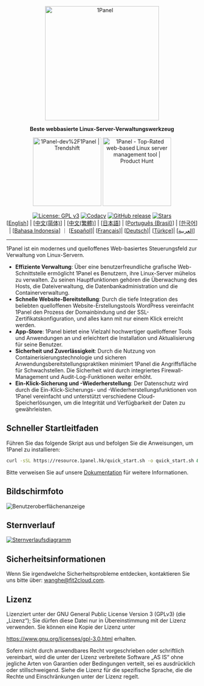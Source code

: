 <p align="center"><a href="https://1panel.hk"><img src="https://resource.1panel.hk/img/1panel-logo.png" alt="1Panel" width="300" /></a></p>
<p align="center"><b>Beste webbasierte Linux-Server-Verwaltungswerkzeug</b></p>
<p align="center">
  <a href="https://trendshift.io/repositories/2462" target="_blank"><img src="https://trendshift.io/api/badge/repositories/2462" alt="1Panel-dev%2F1Panel | Trendshift" style="width: 180px; height: auto;" /></a>
  <a href="https://www.producthunt.com/posts/1panel?embed=true&utm_source=badge-featured&utm_medium=badge&utm_souce=badge-1panel" target="_blank"><img src="https://api.producthunt.com/widgets/embed-image/v1/featured.svg?post_id=639696&theme=light" alt="1Panel - Top&#0045;Rated&#0032;web&#0045;based&#0032;Linux&#0032;server&#0032;management&#0032;tool | Product Hunt" style="width: 180px; height: auto;" /></a>
</p>
<p align="center">
  <a href="https://www.gnu.org/licenses/gpl-3.0.html"><img src="https://shields.io/github/license/1Panel-dev/1Panel?color=%231890FF" alt="License: GPL v3"></a>
  <a href="https://app.codacy.com/gh/1Panel-dev/1Panel?utm_source=github.com&utm_medium=referral&utm_content=1Panel-dev/1Panel&utm_campaign=Badge_Grade_Dashboard"><img src="https://app.codacy.com/project/badge/Grade/da67574fd82b473992781d1386b937ef" alt="Codacy"></a>
  <a href="https://github.com/1Panel-dev/1Panel/releases"><img src="https://img.shields.io/github/v/release/1Panel-dev/1Panel" alt="GitHub release"></a>
  <a href="https://github.com/1Panel-dev/1Panel"><img src="https://img.shields.io/github/stars/1Panel-dev/1Panel?color=%231890FF&style=flat-square" alt="Stars"></a><br>
  [<a href="/README.md">English</a>] | [<a href="/docs/README.zh-Hans.md">中文(简体)</a>] | [<a href="/docs/README.zh-Hant.md">中文(繁體)</a>] | [<a href="/docs/README.ja.md">日本語</a>] | [<a href="/docs/README.pt-br.md">Português (Brasil)</a>] | [<a href="/docs/README.ko.md">한국어</a>] | [<a href="/docs/README.id.md">Bahasa Indonesia</a>] ｜ [<a href=" ">Español</a >]| [<a href="/docs/README.fr.md">Français</a >]| [<a href="/docs/README.de.md">Deutsch</a >]| [<a href="/docs/README.tr.md">Türkçe</a >]| [<a href="/docs/README.ar.md">العربية</a >]
</p>

------------------------------

1Panel ist ein modernes und quelloffenes Web-basiertes Steuerungsfeld zur Verwaltung von Linux-Servern.

- **Effiziente Verwaltung**: Über eine benutzerfreundliche grafische Web-Schnittstelle ermöglicht 1Panel es Benutzern, ihre Linux-Server mühelos zu verwalten. Zu seinen Hauptfunktionen gehören die Überwachung des Hosts, die Dateiverwaltung, die Datenbankadministration und die Containerverwaltung.
- **Schnelle Website-Bereitstellung**: Durch die tiefe Integration des beliebten quelloffenen Website-Erstellungstools WordPress vereinfacht 1Panel den Prozess der Domainbindung und der SSL-Zertifikatskonfiguration, und alles kann mit nur einem Klick erreicht werden.
- **App-Store**: 1Panel bietet eine Vielzahl hochwertiger quelloffener Tools und Anwendungen an und erleichtert die Installation und Aktualisierung für seine Benutzer.
- **Sicherheit und Zuverlässigkeit**: Durch die Nutzung von Containerisierungstechnologie und sicheren Anwendungsbereitstellungspraktiken minimiert 1Panel die Angriffsfläche für Schwachstellen. Die Sicherheit wird durch integriertes Firewall-Management und Audit-Log-Funktionen weiter erhöht.
- **Ein-Klick-Sicherung und -Wiederherstellung**: Der Datenschutz wird durch die Ein-Klick-Sicherungs- und -Wiederherstellungsfunktionen von 1Panel vereinfacht und unterstützt verschiedene Cloud-Speicherlösungen, um die Integrität und Verfügbarkeit der Daten zu gewährleisten.

## Schneller Startleitfaden

Führen Sie das folgende Skript aus und befolgen Sie die Anweisungen, um 1Panel zu installieren:

```bash
curl -sSL https://resource.1panel.hk/quick_start.sh -o quick_start.sh && bash quick_start.sh
```

Bitte verweisen Sie auf unsere [Dokumentation](https://docs.1panel.hk/quick_start/) für weitere Informationen.

## Bildschirmfoto

![Benutzeroberflächenanzeige](https://resource.1panel.hk/img/1panel.png)

## Sternverlauf

[![Sternverlaufsdiagramm](https://api.star-history.com/svg?repos=1Panel-dev/1Panel&type=Date)](https://star-history.com/#1Panel-dev/1Panel&Date)

## Sicherheitsinformationen

Wenn Sie irgendwelche Sicherheitsprobleme entdecken, kontaktieren Sie uns bitte über: wanghe@fit2cloud.com.

## Lizenz

Lizenziert unter der GNU General Public License Version 3 (GPLv3) (die „Lizenz“); Sie dürfen diese Datei nur in Übereinstimmung mit der Lizenz verwenden. Sie können eine Kopie der Lizenz unter 

https://www.gnu.org/licenses/gpl-3.0.html erhalten.

Sofern nicht durch anwendbares Recht vorgeschrieben oder schriftlich vereinbart, wird die unter der Lizenz verbreitete Software „AS IS“ ohne jegliche Arten von Garantien oder Bedingungen verteilt, sei es ausdrücklich oder stillschweigend. Siehe die Lizenz für die spezifische Sprache, die die Rechte und Einschränkungen unter der Lizenz regelt.
